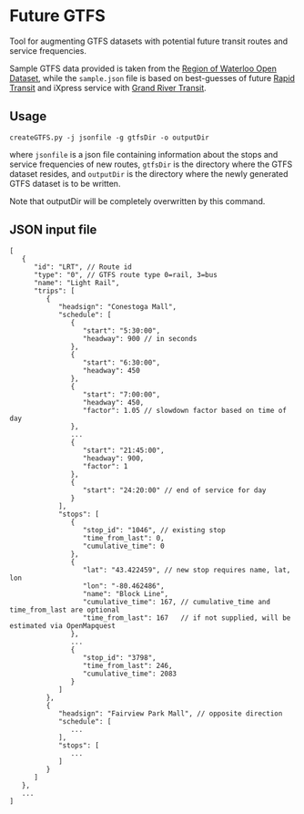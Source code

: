 Future GTFS
===========

Tool for augmenting GTFS datasets with potential future transit routes and service frequencies.

Sample GTFS data provided is taken from the 
[Region of Waterloo Open Dataset](http://www.regionofwaterloo.ca/opendata 
"Contains information provided by the Regional Municipality of Waterloo under licence"), 
while the `sample.json` file is based on best-guesses of future 
[Rapid Transit](http://rapidtransit.regionofwaterloo.ca/en/) and iXpress service with 
[Grand River Transit](http://www.grt.ca/).

Usage
-----

`createGTFS.py -j jsonfile -g gtfsDir -o outputDir`

where `jsonfile` is a json file containing information about the stops and service frequencies of new routes, 
`gtfsDir` is the directory where the GTFS dataset resides, 
and `outputDir` is the directory where the newly generated GTFS dataset is to be written.

Note that outputDir will be completely overwritten by this command.

JSON input file
---------------

    [
       {
          "id": "LRT", // Route id
          "type": "0", // GTFS route type 0=rail, 3=bus
          "name": "Light Rail",
          "trips": [
             {
                "headsign": "Conestoga Mall",
                "schedule": [
                   {
                      "start": "5:30:00",
                      "headway": 900 // in seconds
                   },
                   {
                      "start": "6:30:00",
                      "headway": 450
                   },
                   {
                      "start": "7:00:00",
                      "headway": 450,
                      "factor": 1.05 // slowdown factor based on time of day
                   },
                   ...
                   {
                      "start": "21:45:00",
                      "headway": 900,
                      "factor": 1
                   },
                   {
                      "start": "24:20:00" // end of service for day
                   }
                ],
                "stops": [
                   {
                      "stop_id": "1046", // existing stop
                      "time_from_last": 0,
                      "cumulative_time": 0
                   },
                   {
                      "lat": "43.422459", // new stop requires name, lat, lon
                      "lon": "-80.462486", 
                      "name": "Block Line",
                      "cumulative_time": 167, // cumulative_time and time_from_last are optional
                      "time_from_last": 167   // if not supplied, will be estimated via OpenMapquest
                   },
                   ...
                   {
                      "stop_id": "3798",
                      "time_from_last": 246,
                      "cumulative_time": 2083
                   }
                ]
             },
             {
                "headsign": "Fairview Park Mall", // opposite direction
                "schedule": [
                   ...
                ],
                "stops": [
                   ...
                ]
             }
          ]
       },
       ...
    ]
